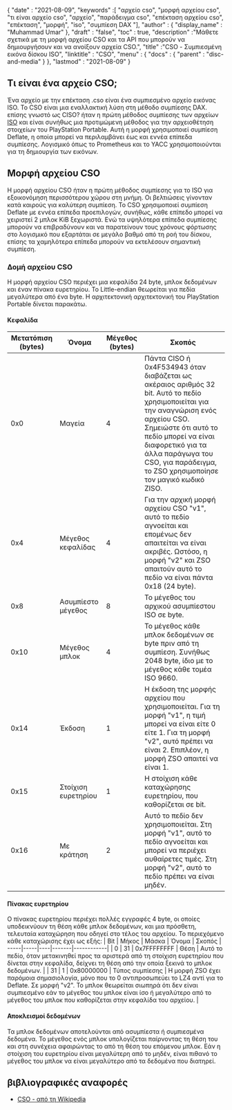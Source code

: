 {
  "date" : "2021-08-09",
  "keywords" :[ "αρχείο cso", "μορφή αρχείου cso", "τι είναι αρχείο cso", "αρχείο", "παράδειγμα cso", "επέκταση αρχείου cso", "επέκταση", "μορφή", "iso", "συμπίεση DAX "],
  "author" : {
    "display_name" : "Muhammad Umar"
},
  "draft" : "false",
   "toc" : true,
  "description" :"Μάθετε σχετικά με τη μορφή αρχείου CSO και τα API που μπορούν να δημιουργήσουν και να ανοίξουν αρχεία CSO.",
  "title" :"CSO - Συμπιεσμένη εικόνα δίσκου ISO",
  "linktitle" : "CSO",
  "menu" : {
    "docs" : {
      "parent" : "disc-and-media"
}
},
  "lastmod" : "2021-08-09"
}

## Τι είναι ένα αρχείο CSO;

Ένα αρχείο με την επέκταση .cso είναι ένα συμπιεσμένο αρχείο εικόνας ISO. Το CSO είναι μια εναλλακτική λύση στη μέθοδο συμπίεσης DAX. επίσης γνωστό ως CISO? ήταν η πρώτη μέθοδος συμπίεσης των αρχείων [ISO](/el/compression/iso/) και είναι συνήθως μια προτιμώμενη μέθοδος για την αρχειοθέτηση στοιχείων του PlayStation Portable. Αυτή η μορφή χρησιμοποιεί συμπίεση Deflate, η οποία μπορεί να περιλαμβάνει έως και εννέα επίπεδα συμπίεσης. Λογισμικό όπως το Prometheus και το YACC χρησιμοποιούνται για τη δημιουργία των εικόνων.

## Μορφή αρχείου CSO

Η μορφή αρχείου CSO ήταν η πρώτη μέθοδος συμπίεσης για το ISO για εξοικονόμηση περισσότερου χώρου στη μνήμη. Οι βελτιώσεις γίνονταν κατά καιρούς για καλύτερη συμπίεση. Το CSO χρησιμοποιεί συμπίεση Deflate με εννέα επίπεδα προεπιλογών, συνήθως, κάθε επίπεδο μπορεί να χειριστεί 2 μπλοκ KiB ξεχωριστά. Ενώ τα υψηλότερα επίπεδα συμπίεσης μπορούν να επιβραδύνουν και να παρατείνουν τους χρόνους φόρτωσης στο λογισμικό που εξαρτάται σε μεγάλο βαθμό από τη ροή του δίσκου, επίσης τα χαμηλότερα επίπεδα μπορούν να εκτελέσουν σημαντική συμπίεση.

### Δομή αρχείου CSO

Η μορφή αρχείου CSO περιέχει μια κεφαλίδα 24 byte, μπλοκ δεδομένων και έναν πίνακα ευρετηρίου. Το Little-endian θεωρείται για πεδία μεγαλύτερα από ένα byte. Η αρχιτεκτονική αρχιτεκτονική του PlayStation Portable δίνεται παρακάτω.

#### Κεφαλίδα

| Μετατόπιση (bytes) | Όνομα | Μέγεθος (bytes) | Σκοπός |
----------|----------|--------------|---------|
| 0x0 | Μαγεία | 4 | Πάντα CISO ή 0x4F534943 όταν διαβάζεται ως ακέραιος αριθμός 32 bit. Αυτό το πεδίο χρησιμοποιείται για την αναγνώριση ενός αρχείου CSO. Σημειώστε ότι αυτό το πεδίο μπορεί να είναι διαφορετικό για τα άλλα παράγωγα του CSO, για παράδειγμα, το ZSO χρησιμοποίησε τον μαγικό κωδικό ZISO. |
| 0x4 | Μέγεθος κεφαλίδας | 4 | Για την αρχική μορφή αρχείου CSO "v1", αυτό το πεδίο αγνοείται και επομένως δεν απαιτείται να είναι ακριβές. Ωστόσο, η μορφή "v2" και ZSO απαιτούν αυτό το πεδίο να είναι πάντα 0x18 (24 byte). |
| 0x8 | Ασυμπίεστο μέγεθος | 8 | Το μέγεθος του αρχικού ασυμπίεστου ISO σε byte. |
| 0x10 | Μέγεθος μπλοκ | 4 | Το μέγεθος κάθε μπλοκ δεδομένων σε byte πριν από τη συμπίεση. Συνήθως 2048 byte, ίδιο με το μέγεθος κάθε τομέα ISO 9660. |
| 0x14 | Έκδοση | 1 | Η έκδοση της μορφής αρχείου που χρησιμοποιείται. Για τη μορφή "v1", η τιμή μπορεί να είναι είτε 0 είτε 1. Για τη μορφή "v2", αυτό πρέπει να είναι 2. Επιπλέον, η μορφή ZSO απαιτεί να είναι 1. |
| 0x15 | Στοίχιση ευρετηρίου | 1 | Η στοίχιση κάθε καταχώρησης ευρετηρίου, που καθορίζεται σε bit. |
| 0x16 | Με κράτηση | 2 | Αυτό το πεδίο δεν χρησιμοποιείται. Στη μορφή "v1", αυτό το πεδίο αγνοείται και μπορεί να περιέχει αυθαίρετες τιμές. Στη μορφή "v2", αυτό το πεδίο πρέπει να είναι μηδέν. |

#### Πίνακας ευρετηρίου

Ο πίνακας ευρετηρίου περιέχει πολλές εγγραφές 4 byte, οι οποίες υποδεικνύουν τη θέση κάθε μπλοκ δεδομένων, και μια πρόσθετη, τελευταία καταχώρηση που οδηγεί στο τέλος του αρχείου.
Το περιεχόμενο κάθε καταχώρισης έχει ως εξής:
| Bit | Μήκος | Μάσκα | Όνομα | Σκοπός |
-----|-----|----|-------|------------|
| 0 | 31 | 0x7FFFFFFFF | Θέση | Αυτό το πεδίο, όταν μετακινηθεί προς τα αριστερά από τη στοίχιση ευρετηρίου που δίνεται στην κεφαλίδα, δείχνει τη θέση από την οποία ξεκινά το μπλοκ δεδομένων. |
| 31 | 1 | 0x80000000 | Τύπος συμπίεσης | Η μορφή ZSO έχει παρόμοια σημασιολογία, μόνο που το 0 αντιπροσωπεύει το LZ4 αντί για το Deflate. Σε μορφή "v2". Το μπλοκ θεωρείται σιωπηρά ότι δεν είναι συμπιεσμένο εάν το μέγεθος του μπλοκ είναι ίσο ή μεγαλύτερο από το μέγεθος του μπλοκ που καθορίζεται στην κεφαλίδα του αρχείου. |

#### Αποκλεισμοί δεδομένων

Τα μπλοκ δεδομένων αποτελούνται από ασυμπίεστα ή συμπιεσμένα δεδομένα. Το μέγεθος ενός μπλοκ υπολογίζεται παίρνοντας τη θέση του και στη συνέχεια αφαιρώντας το από τη θέση του επόμενου μπλοκ. Εάν η στοίχιση του ευρετηρίου είναι μεγαλύτερη από το μηδέν, είναι πιθανό το μέγεθος του μπλοκ να είναι μεγαλύτερο από τα δεδομένα που διατηρεί.


## βιβλιογραφικές αναφορές

* [CSO - από τη Wikipedia](https://en.wikipedia.org/wiki/.CSO)


